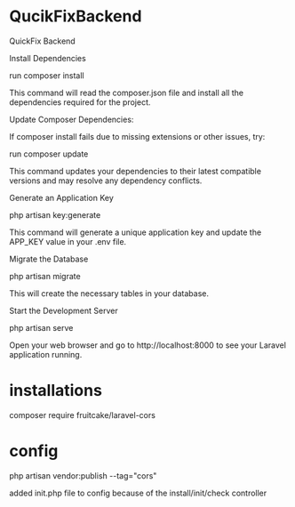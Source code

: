 # QucikFixBackend

QuickFix Backend

Install Dependencies

run composer install

This command will read the composer.json file and install all the dependencies required for the project.

Update Composer Dependencies:

If composer install fails due to missing extensions or other issues, try:

run composer update

This command updates your dependencies to their latest compatible versions and may resolve any dependency conflicts.

Generate an Application Key

php artisan key:generate

This command will generate a unique application key and update the APP_KEY value in your .env file.

Migrate the Database

php artisan migrate

This will create the necessary tables in your database.

Start the Development Server

php artisan serve

Open your web browser and go to http://localhost:8000 to see your Laravel application running.

# installations

composer require fruitcake/laravel-cors

# config

php artisan vendor:publish --tag="cors"

added init.php file to config
because of the install/init/check controller
